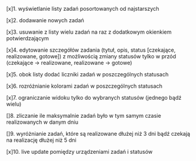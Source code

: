 [x]1. wyświetlanie listy zadań posortowanych od najstarszych

[x]2. dodawanie nowych zadań

[x]3. usuwanie z listy wielu zadań na raz z dodatkowym okienkiem potwierdzającym

[x]4. edytowanie szczegółów zadania (tytuł, opis, status [czekające, realizowane, gotowe]) z możliwością zmiany statusów tylko w przód (czekające -> realizowane, realizowane -> gotowe)

[x]5. obok listy dodać liczniki zadań w poszczególnych statusach

[x]6. rozróżnianie kolorami zadań w poszczególnych statusach

[x]7. ograniczanie widoku tylko do wybranych statusów (jednego bądź wielu)

[]8. zliczanie ile maksymalnie zadań było w tym samym czasie realizowanych w danym
dniu

[]9. wyróżnianie zadań, które są realizowane dłużej niż 3 dni bądź czekają na realizację dłużej niż 5 dni

[x]10. live update pomiędzy urządzeniami zadań i statusów
